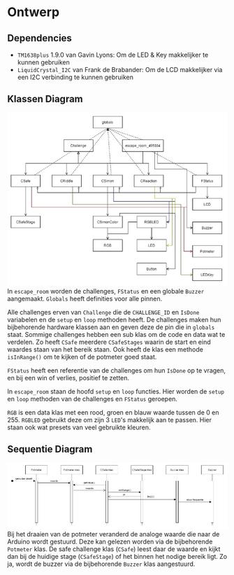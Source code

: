 # Ontwerp

## Dependencies
- `TM1638plus` 1.9.0 van Gavin Lyons: Om de LED & Key makkelijker te kunnen gebruiken
- `LiquidCrystal_I2C` van Frank de Brabander: Om de LCD makkelijker via een I2C verbinding te kunnen gebruiken

## Klassen Diagram
<img src="imgs/ontwerp/Class%20Diagram.jpg" width="800px"></img><br>
In `escape_room` worden de challenges, `FStatus` en een globale `Buzzer` aangemaakt. `Globals` heeft definities voor alle pinnen.

Alle challenges erven van `Challenge` die de `CHALLENGE_ID` en `IsDone` variabelen en de `setup` en `loop` methoden heeft. De challenges maken hun bijbehorende hardware klassen aan en geven deze de pin die in `globals` staat.
Sommige challenges hebben een sub klas om de code en data wat te verdelen. Zo heeft `CSafe` meerdere `CSafeStages` waarin de start en eind waardes staan van het bereik staan. Ook heeft de klas een methode `isInRange()` om te kijken of de potmeter goed staat.

`FStatus` heeft een referentie van de challenges om hun `IsDone` op te vragen, en bij een win of verlies, positief te zetten.

In `escape_room` staan de hoofd `setup` en `loop` functies. Hier worden de `setup` en `loop` methoden van de challenges en `FStatus` geroepen.

`RGB` is een data klas met een rood, groen en blauw waarde tussen de 0 en 255. `RGBLED` gebruikt deze om zijn 3 `LED`'s makkelijk aan te passen. Hier staan ook wat presets van veel gebruikte kleuren.

## Sequentie Diagram
<img src="imgs/ontwerp/Sequence%20Diagram%20-%20Safe.jpg" width="800px"></img><br>
Bij het draaien van de potmeter veranderd de analoge waarde die naar de Arduino wordt gestuurd. Deze kan gelezen worden via de bijbehorende `Potmeter` klas. De safe challenge klas (`CSafe`) leest daar de waarde en kijkt dan bij de huidige stage (`CSafeStage`) of het binnen het nodige bereik ligt. Zo ja, wordt de buzzer via de bijbehorende `Buzzer` klas aangestuurd.